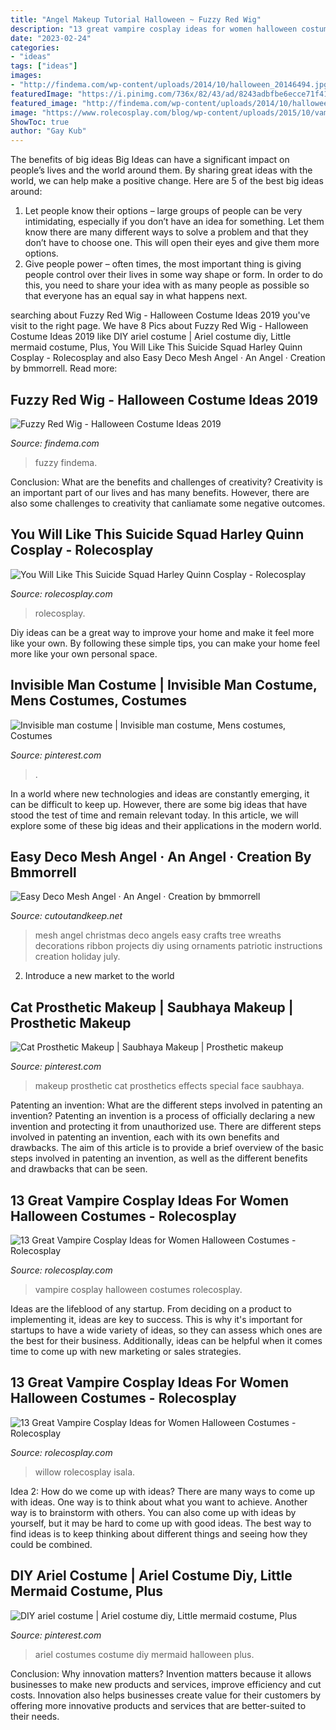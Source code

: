 ```yaml
---
title: "Angel Makeup Tutorial Halloween ~ Fuzzy Red Wig"
description: "13 great vampire cosplay ideas for women halloween costumes"
date: "2023-02-24"
categories:
- "ideas"
tags: ["ideas"]
images:
- "http://findema.com/wp-content/uploads/2014/10/halloween_20146494.jpg"
featuredImage: "https://i.pinimg.com/736x/82/43/ad/8243adbfbe6ecce71f418d5238ad616e--little-mermaid-costumes-the-little-mermaid.jpg"
featured_image: "http://findema.com/wp-content/uploads/2014/10/halloween_20146494.jpg"
image: "https://www.rolecosplay.com/blog/wp-content/uploads/2015/10/vampire_willow_by_illyria_cosplay-d6d76xp.jpg"
ShowToc: true
author: "Gay Kub"
---
```



The benefits of big ideas
Big Ideas can have a significant impact on people’s lives and the world around them. By sharing great ideas with the world, we can help make a positive change. Here are 5 of the best big ideas around: 
1. Let people know their options – large groups of people can be very intimidating, especially if you don’t have an idea for something. Let them know there are many different ways to solve a problem and that they don’t have to choose one. This will open their eyes and give them more options. 
2. Give people power – often times, the most important thing is giving people control over their lives in some way shape or form. In order to do this, you need to share your idea with as many people as possible so that everyone has an equal say in what happens next. 

	

		
searching about Fuzzy Red Wig - Halloween Costume Ideas 2019 you've visit to the right page. We have 8 Pics about Fuzzy Red Wig - Halloween Costume Ideas 2019 like DIY ariel costume | Ariel costume diy, Little mermaid costume, Plus, You Will Like This Suicide Squad Harley Quinn Cosplay - Rolecosplay and also Easy Deco Mesh Angel · An Angel · Creation by bmmorrell. Read more:
		
    
## Fuzzy Red Wig - Halloween Costume Ideas 2019

<img loading=lazy src="http://findema.com/wp-content/uploads/2014/10/halloween_20146494.jpg" onerror="this.onerror=null;this.src='https://tse2.mm.bing.net/th?id=OIP.Dfft8ysuoAgBwDhtk_bEjAHaKl&amp;pid=15.1';" alt="Fuzzy Red Wig - Halloween Costume Ideas 2019">

_Source: findema.com_

>fuzzy findema. 

	

Conclusion: What are the benefits and challenges of creativity?
Creativity is an important part of our lives and has many benefits. However, there are also some challenges to creativity that canliamate some negative outcomes.

    
## You Will Like This Suicide Squad Harley Quinn Cosplay - Rolecosplay

<img loading=lazy src="https://www.rolecosplay.com/blog/wp-content/uploads/2016/02/IMG_8742-Edit-1.jpg" onerror="this.onerror=null;this.src='https://tse4.mm.bing.net/th?id=OIP.oyW6-FFKgslNbmCWTdWCEAHaLH&amp;pid=15.1';" alt="You Will Like This Suicide Squad Harley Quinn Cosplay - Rolecosplay">

_Source: rolecosplay.com_

>rolecosplay. 

	

Diy ideas can be a great way to improve your home and make it feel more like your own. By following these simple tips, you can make your home feel more like your own personal space.

    
## Invisible Man Costume | Invisible Man Costume, Mens Costumes, Costumes

<img loading=lazy src="https://i.pinimg.com/736x/44/05/26/4405261f6e3b69a1889a8484db014fe5.jpg" onerror="this.onerror=null;this.src='https://tse2.mm.bing.net/th?id=OIP.H0kt_CKdsQHlQ6PbWyx1NwHaJ3&amp;pid=15.1';" alt="Invisible man costume | Invisible man costume, Mens costumes, Costumes">

_Source: pinterest.com_

>. 

	

In a world where new technologies and ideas are constantly emerging, it can be difficult to keep up. However, there are some big ideas that have stood the test of time and remain relevant today. In this article, we will explore some of these big ideas and their applications in the modern world.

    
## Easy Deco Mesh Angel · An Angel · Creation By Bmmorrell

<img loading=lazy src="https://images.coplusk.net/project_images/147209/image/full_mesh_angel.jpg" onerror="this.onerror=null;this.src='https://tse1.mm.bing.net/th?id=OIP.2y98p3uPSCJpm4mFkNcfuQHaJ4&amp;pid=15.1';" alt="Easy Deco Mesh Angel · An Angel · Creation by bmmorrell">

_Source: cutoutandkeep.net_

>mesh angel christmas deco angels easy crafts tree wreaths decorations ribbon projects diy using ornaments patriotic instructions creation holiday july. 

	

2. Introduce a new market to the world 

    
## Cat Prosthetic Makeup | Saubhaya Makeup | Prosthetic Makeup

<img loading=lazy src="https://i.pinimg.com/736x/d8/1f/36/d81f36eb874a3043a177322faf279748.jpg" onerror="this.onerror=null;this.src='https://tse1.mm.bing.net/th?id=OIP.ZBl1IXsr2J5c-Y4QW5d6iwHaLH&amp;pid=15.1';" alt="Cat Prosthetic Makeup | Saubhaya Makeup | Prosthetic makeup">

_Source: pinterest.com_

>makeup prosthetic cat prosthetics effects special face saubhaya. 

	

Patenting an invention: What are the different steps involved in patenting an invention?
Patenting an invention is a process of officially declaring a new invention and protecting it from unauthorized use. There are different steps involved in patenting an invention, each with its own benefits and drawbacks. The aim of this article is to provide a brief overview of the basic steps involved in patenting an invention, as well as the different benefits and drawbacks that can be seen.

    
## 13 Great Vampire Cosplay Ideas For Women Halloween Costumes - Rolecosplay

<img loading=lazy src="https://www.rolecosplay.com/blog/wp-content/uploads/2015/10/vampire_cosplay_romics_aprile_2013_by_darklady87-d61x2t5.jpg" onerror="this.onerror=null;this.src='https://tse2.mm.bing.net/th?id=OIP.SZkF9YWTtR3qo0hoOPpkggHaLH&amp;pid=15.1';" alt="13 Great Vampire Cosplay Ideas for Women Halloween Costumes - Rolecosplay">

_Source: rolecosplay.com_

>vampire cosplay halloween costumes rolecosplay. 

	

Ideas are the lifeblood of any startup. From deciding on a product to implementing it, ideas are key to success. This is why it's important for startups to have a wide variety of ideas, so they can assess which ones are the best for their business. Additionally, ideas can be helpful when it comes time to come up with new marketing or sales strategies.

    
## 13 Great Vampire Cosplay Ideas For Women Halloween Costumes - Rolecosplay

<img loading=lazy src="https://www.rolecosplay.com/blog/wp-content/uploads/2015/10/vampire_willow_by_illyria_cosplay-d6d76xp.jpg" onerror="this.onerror=null;this.src='https://tse3.mm.bing.net/th?id=OIP.qHePGEghLnzHKI49y_THEAHaLH&amp;pid=15.1';" alt="13 Great Vampire Cosplay Ideas for Women Halloween Costumes - Rolecosplay">

_Source: rolecosplay.com_

>willow rolecosplay isala. 

	

Idea 2: How do we come up with ideas?
There are many ways to come up with ideas. One way is to think about what you want to achieve. Another way is to brainstorm with others. You can also come up with ideas by yourself, but it may be hard to come up with good ideas. The best way to find ideas is to keep thinking about different things and seeing how they could be combined.

    
## DIY Ariel Costume | Ariel Costume Diy, Little Mermaid Costume, Plus

<img loading=lazy src="https://i.pinimg.com/736x/82/43/ad/8243adbfbe6ecce71f418d5238ad616e--little-mermaid-costumes-the-little-mermaid.jpg" onerror="this.onerror=null;this.src='https://tse2.mm.bing.net/th?id=OIP.ULy2GLNLhDgKsfTYSYeQ-wHaJ3&amp;pid=15.1';" alt="DIY ariel costume | Ariel costume diy, Little mermaid costume, Plus">

_Source: pinterest.com_

>ariel costumes costume diy mermaid halloween plus. 

	

Conclusion: Why innovation matters?
Invention matters because it allows businesses to make new products and services, improve efficiency and cut costs. Innovation also helps businesses create value for their customers by offering more innovative products and services that are better-suited to their needs.

